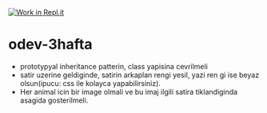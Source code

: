 [![Work in Repl.it](https://classroom.github.com/assets/work-in-replit-14baed9a392b3a25080506f3b7b6d57f295ec2978f6f33ec97e36a161684cbe9.svg)](https://classroom.github.com/online_ide?assignment_repo_id=3820301&assignment_repo_type=AssignmentRepo)
# odev-3hafta
- prototypyal inheritance patterin, class yapisina cevrilmeli
- satir uzerine geldiginde, satirin arkaplan rengi yesil, yazi ren gi ise beyaz olsun(ipucu: css ile kolayca yapabilirsiniz).
- Her animal icin bir image olmali ve bu imaj ilgili satira tiklandiginda asagida gosterilmeli.
